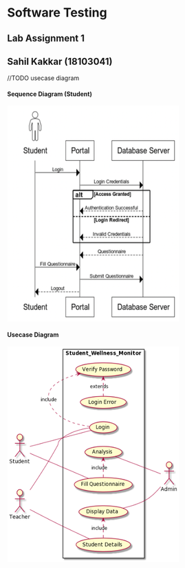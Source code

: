 # Software Testing
## Lab Assignment 1 
## Sahil Kakkar (18103041) 

//TODO
usecase diagram

#### Sequence Diagram (Student)

<img src="https://github.com/saahil4real/Software_Testing-18103041/blob/main/Lab_Assignment_1/Sequence_Diagram_student.png" alt="SEQUENCE_DIAGRAM" width="400" height="500">

#### Usecase Diagram

<img src="https://github.com/saahil4real/Software_Testing-18103041/blob/main/Lab_Assignment_1/UseCase_Diagram.png" alt="UseCase_Diagram" width="400" height="500">

